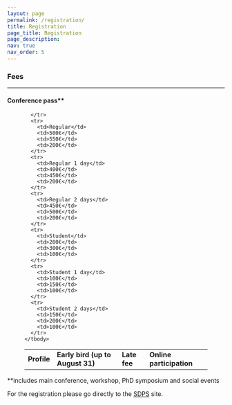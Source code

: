 ```yaml
---
layout: page
permalink: /registration/
title: Registration
page_title: Registration
page_description: 
nav: true
nav_order: 5
---
```


### Fees

<!--
<iframe width="100%" height="500px" src="https://iciap2023.org/registration/"></iframe>
-->

<hr class="wp-block-separator has-alpha-channel-opacity"/>


#### Conference pass**

<figure class="wp-block-table is-style-stripes">
  <table class="has-fixed-layout">
    <tbody>
      <tr>
        <td><strong>Profile</strong></td>
        <td><strong>Early bird (up to August 31)</strong></td>
        <td><strong>Late fee</strong></td>
        <td><strong>Online participation</strong></td>
        
      </tr>
      <tr>
        <td>Regular</td>
        <td>500€</td>
        <td>550€</td>
        <td>200€</td>        
      </tr>
      <tr>
        <td>Regular 1 day</td>
        <td>400€</td>
        <td>450€</td>
        <td>200€</td>        
      </tr>
      <tr>
        <td>Regular 2 days</td>
        <td>450€</td>
        <td>500€</td>
        <td>200€</td>        
      </tr>
      <tr>
        <td>Student</td>
        <td>200€</td>
        <td>300€</td>
        <td>100€</td>
      </tr>
      <tr>
        <td>Student 1 day</td>
        <td>100€</td>
        <td>150€</td>
        <td>100€</td>
      </tr>
      <tr>
        <td>Student 2 days</td>
        <td>150€</td>
        <td>200€</td>
        <td>100€</td>
      </tr>
    </tbody>
  </table>
</figure>

<p>**includes main conference, workshop, PhD symposium and social events</p>

For the registration please go directly to the [SDPS](https://sdpstest.com/sdps2024-registration/register) site.

